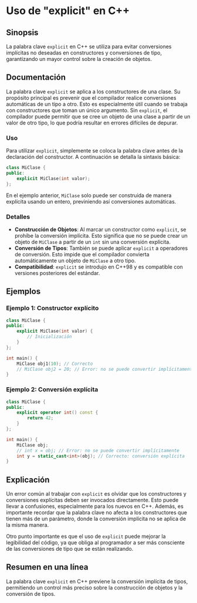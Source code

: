 <!--
Meta Description: # Uso de "explicit" en C++ ## Sinopsis La palabra clave `explicit` en C++ se utiliza para evitar conversiones implícitas no deseadas en constructores ...
Meta Keywords: explicit, que, miclase, int, conversión
-->

# Uso de "explicit" en C++

## Sinopsis
La palabra clave `explicit` en C++ se utiliza para evitar conversiones implícitas no deseadas en constructores y conversiones de tipo, garantizando un mayor control sobre la creación de objetos.

## Documentación
La palabra clave `explicit` se aplica a los constructores de una clase. Su propósito principal es prevenir que el compilador realice conversiones automáticas de un tipo a otro. Esto es especialmente útil cuando se trabaja con constructores que toman un único argumento. Sin `explicit`, el compilador puede permitir que se cree un objeto de una clase a partir de un valor de otro tipo, lo que podría resultar en errores difíciles de depurar.

### Uso
Para utilizar `explicit`, simplemente se coloca la palabra clave antes de la declaración del constructor. A continuación se detalla la sintaxis básica:

```cpp
class MiClase {
public:
    explicit MiClase(int valor);
};
```

En el ejemplo anterior, `MiClase` solo puede ser construida de manera explícita usando un entero, previniendo así conversiones automáticas.

### Detalles
- **Construcción de Objetos**: Al marcar un constructor como `explicit`, se prohíbe la conversión implícita. Esto significa que no se puede crear un objeto de `MiClase` a partir de un `int` sin una conversión explícita.
- **Conversión de Tipos**: También se puede aplicar `explicit` a operadores de conversión. Esto impide que el compilador convierta automáticamente un objeto de `MiClase` a otro tipo.
- **Compatibilidad**: `explicit` se introdujo en C++98 y es compatible con versiones posteriores del estándar.

## Ejemplos
### Ejemplo 1: Constructor explícito
```cpp
class MiClase {
public:
    explicit MiClase(int valor) {
        // Inicialización
    }
};

int main() {
    MiClase obj1(10); // Correcto
    // MiClase obj2 = 20; // Error: no se puede convertir implícitamente
}
```

### Ejemplo 2: Conversión explícita
```cpp
class MiClase {
public:
    explicit operator int() const {
        return 42;
    }
};

int main() {
    MiClase obj;
    // int x = obj; // Error: no se puede convertir implícitamente
    int y = static_cast<int>(obj); // Correcto: conversión explícita
}
```

## Explicación
Un error común al trabajar con `explicit` es olvidar que los constructores y conversiones explícitas deben ser invocados directamente. Esto puede llevar a confusiones, especialmente para los nuevos en C++. Además, es importante recordar que la palabra clave no afecta a los constructores que tienen más de un parámetro, donde la conversión implícita no se aplica de la misma manera. 

Otro punto importante es que el uso de `explicit` puede mejorar la legibilidad del código, ya que obliga al programador a ser más consciente de las conversiones de tipo que se están realizando.

## Resumen en una línea
La palabra clave `explicit` en C++ previene la conversión implícita de tipos, permitiendo un control más preciso sobre la construcción de objetos y la conversión de tipos.